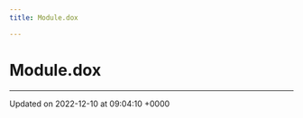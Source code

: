 ```yaml
---
title: Module.dox

---
```


# Module.dox








-------------------------------

Updated on 2022-12-10 at 09:04:10 +0000
